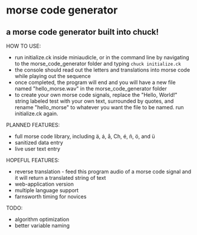 # morse code generator  
## a morse code generator built into chuck!  

HOW TO USE:  
* run initialize.ck inside miniaudicle, or in the command line by navigating to the morse_code_generator folder and typing `chuck initialize.ck`  
* the console should read out the letters and translations into morse code while playing out the sequence  
* once completed, the program will end and you will have a new file named "hello_morse.wav" in the morse_code_generator folder  
* to create your own morse code signals, replace the "Hello, World!" string labeled test with your own text, surrounded by quotes, and rename "hello_morse" to whatever you want the file to be named. run initialize.ck again.  


PLANNED FEATURES:  
* full morse code library, including ä, á, å, Ch, é, ñ, ö, and ü  
* sanitized data entry  
* live user text entry  


HOPEFUL FEATURES:  
* reverse translation - feed this program audio of a morse code signal and it will return a translated string of text  
* web-application version  
* multiple language support  
* farnsworth timing for novices  


TODO:  
* algorithm optimization  
* better variable naming  